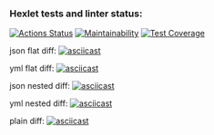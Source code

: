 ### Hexlet tests and linter status:
[![Actions Status](https://github.com/devdenh/python-project-lvl2/workflows/hexlet-check/badge.svg)](https://github.com/devdenh/python-project-lvl2/actions)
[![Maintainability](https://api.codeclimate.com/v1/badges/aba99b3fbaf73d8fb128/maintainability)](https://codeclimate.com/github/devdenh/python-project-lvl2/maintainability)
[![Test Coverage](https://api.codeclimate.com/v1/badges/aba99b3fbaf73d8fb128/test_coverage)](https://codeclimate.com/github/devdenh/python-project-lvl2/test_coverage)


json flat diff:
[![asciicast](https://asciinema.org/a/PvsMfwhr8NT6Jc2olxxoPxYSv.svg)](https://asciinema.org/a/PvsMfwhr8NT6Jc2olxxoPxYSv)

yml flat diff:
[![asciicast](https://asciinema.org/a/JcBK91yTT0tmHpOs1eyDBS23t.svg)](https://asciinema.org/a/JcBK91yTT0tmHpOs1eyDBS23t)

json nested diff:
[![asciicast](https://asciinema.org/a/zH36bzgXOC8jrI5jKzSeWrXDe.svg)](https://asciinema.org/a/zH36bzgXOC8jrI5jKzSeWrXDe)

yml nested diff:
[![asciicast](https://asciinema.org/a/YZGVBFSbhmPsK4nk6aCsk6BiX.svg)](https://asciinema.org/a/YZGVBFSbhmPsK4nk6aCsk6BiX)

plain diff:
[![asciicast](https://asciinema.org/a/wQ94d7BCot1wSzqBQzYHJCSpC.svg)](https://asciinema.org/a/wQ94d7BCot1wSzqBQzYHJCSpC)
